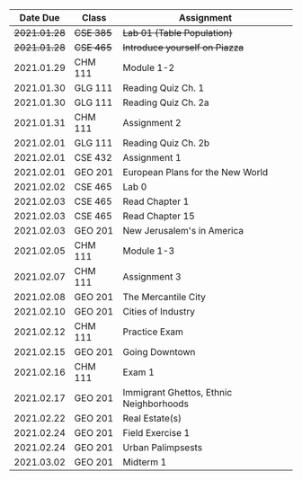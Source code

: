| Date Due | Class | Assignment |
| -------- | ----- | ---------- |
| ~~2021.01.28~~ | ~~CSE 385~~ | ~~Lab 01 (Table Population)~~ |
| ~~2021.01.28~~ | ~~CSE 465~~ | ~~Introduce yourself on Piazza~~ |
| 2021.01.29 | CHM 111 | Module 1-2 |
| 2021.01.30 | GLG 111 | Reading Quiz Ch. 1 |
| 2021.01.30 | GLG 111 | Reading Quiz Ch. 2a |
| 2021.01.31 | CHM 111 | Assignment 2 |
| 2021.02.01 | GLG 111 | Reading Quiz Ch. 2b |
| 2021.02.01 | CSE 432 | Assignment 1 |
| 2021.02.01 | GEO 201 | European Plans for the New World |
| 2021.02.02 | CSE 465 | Lab 0 |
| 2021.02.03 | CSE 465 | Read Chapter 1 |
| 2021.02.03 | CSE 465 | Read Chapter 15 |
| 2021.02.03 | GEO 201 | New Jerusalem's in America |
| 2021.02.05 | CHM 111 | Module 1-3 |
| 2021.02.07 | CHM 111 | Assignment 3 |
| 2021.02.08 | GEO 201 | The Mercantile City |
| 2021.02.10 | GEO 201 | Cities of Industry |
| 2021.02.12 | CHM 111 | Practice Exam |
| 2021.02.15 | GEO 201 | Going Downtown |
| 2021.02.16 | CHM 111 | Exam 1 |
| 2021.02.17 | GEO 201 | Immigrant Ghettos, Ethnic Neighborhoods |
| 2021.02.22 | GEO 201 | Real Estate(s) |
| 2021.02.24 | GEO 201 | Field Exercise 1 |
| 2021.02.24 | GEO 201 | Urban Palimpsests |
| 2021.03.02 | GEO 201 | Midterm 1 |